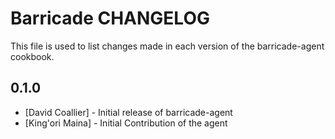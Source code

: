 Barricade CHANGELOG
=========================

This file is used to list changes made in each version of the barricade-agent cookbook.

0.1.0
-----
- [David Coallier] - Initial release of barricade-agent
- [King'ori Maina] - Initial Contribution of the agent
